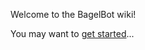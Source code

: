 Welcome to the BagelBot wiki!

You may want to [get started](https://github.com/hugeblank/BagelBot/wiki/Getting-Started)...